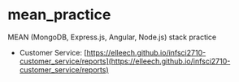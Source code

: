 # mean_practice
MEAN (MongoDB, Express.js, Angular, Node.js) stack practice

- Customer Service: [https://elleech.github.io/infsci2710-customer_service/reports](https://elleech.github.io/infsci2710-customer_service/reports)
